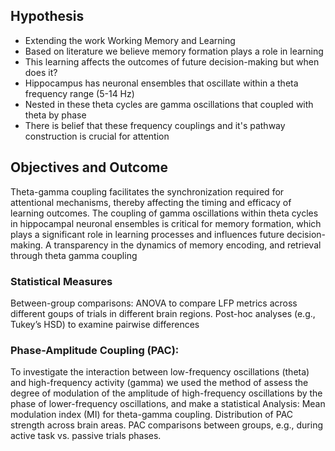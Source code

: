 ## Hypothesis

- Extending the work Working Memory and Learning
- Based on literature we believe memory formation plays a role in learning
- This learning affects the outcomes of future decision-making but when does it?
- Hippocampus has neuronal ensembles that oscillate within a theta frequency range (5-14 Hz)
- Nested in these theta cycles are gamma oscillations that coupled with theta by phase
- There is belief that these frequency couplings and it's pathway construction is crucial for attention


## Objectives and Outcome
Theta-gamma coupling facilitates the synchronization required for attentional mechanisms, thereby affecting the timing and efficacy of learning outcomes.
The coupling of gamma oscillations within theta cycles in hippocampal neuronal ensembles is critical for memory formation, which plays a significant role in learning processes and influences future decision-making.
A transparency in the dynamics of memory encoding, and retrieval through theta gamma coupling

### Statistical Measures
Between-group comparisons:
ANOVA to compare LFP metrics across different goups of trials in different brain regions.
Post-hoc analyses (e.g., Tukey’s HSD) to examine pairwise differences

### Phase-Amplitude Coupling (PAC):

To investigate the interaction between low-frequency oscillations (theta) and high-frequency activity (gamma) we used the method of assess the degree of modulation of the amplitude of high-frequency oscillations by the phase of lower-frequency oscillations, and make a statistical Analysis:
Mean modulation index (MI) for theta-gamma coupling.
Distribution of PAC strength across brain areas.
PAC comparisons between groups, e.g., during active task vs. passive trials phases.

